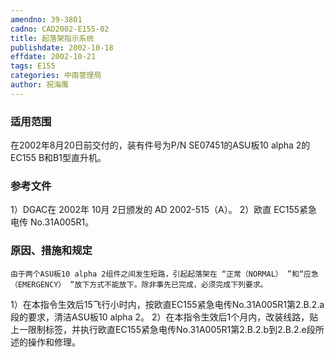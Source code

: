 ```yaml
---
amendno: 39-3801
cadno: CAD2002-E155-02
title: 起落架指示系统
publishdate: 2002-10-18
effdate: 2002-10-21
tags: E155
categories: 中南管理局
author: 祝海鹰
---
```


### 适用范围 
在2002年8月20日前交付的，装有件号为P/N SE07451的ASU板10 alpha 2的EC155 B和B1型直升机。

### 参考文件
1）DGAC在 2002年 10月 2日颁发的 AD 2002-515（A）。
 2）欧直 
EC155紧急电传 No.31A005R1。


### 原因、措施和规定 
    由于两个ASU板10 alpha 2组件之间发生短路，引起起落架在 “正常（NORMAL） ”和“应急（EMERGENCY） ”放下方式不能放下。除非事先已完成，必须完成下列要求。 
1）在本指令生效后15飞行小时内，按欧直EC155紧急电传No.31A005R1第2.B.2.a段的要求，清洁ASU板10 alpha 2。 
    2）在本指令生效后1个月内，改装线路，贴上一限制标签，并执行欧直EC155紧急电传No.31A005R1第2.B.2.b到2.B.2.e段所述的操作和修理。

